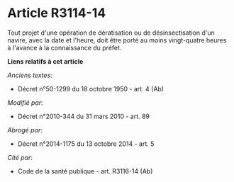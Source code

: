 # Article R3114-14

Tout projet d'une opération de dératisation ou de désinsectisation d'un navire, avec la date et l'heure, doit être porté au
moins vingt-quatre heures à l'avance à la connaissance du préfet.

**Liens relatifs à cet article**

_Anciens textes_:

  - Décret n°50-1299 du 18 octobre 1950 - art. 4 (Ab)

_Modifié par_:

  - Décret n°2010-344 du 31 mars 2010 - art. 89

_Abrogé par_:

  - Décret n°2014-1175 du 13 octobre 2014 - art. 5

_Cité par_:

  - Code de la santé publique - art. R3116-14 (Ab)
